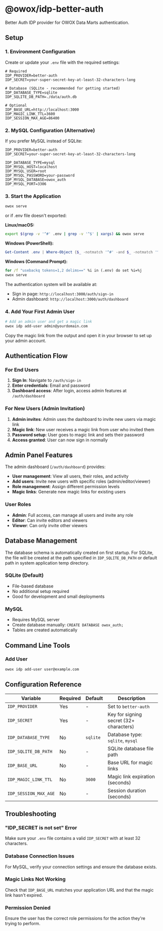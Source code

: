 # @owox/idp-better-auth

Better Auth IDP provider for OWOX Data Marts authentication.

## Setup

### 1. Environment Configuration

Create or update your `.env` file with the required settings:

```env
# Required
IDP_PROVIDER=better-auth
IDP_SECRET=your-super-secret-key-at-least-32-characters-long

# Database (SQLite - recommended for getting started)
IDP_DATABASE_TYPE=sqlite
IDP_SQLITE_DB_PATH=./data/auth.db

# Optional
IDP_BASE_URL=http://localhost:3000
IDP_MAGIC_LINK_TTL=3600
IDP_SESSION_MAX_AGE=86400
```

### 2. MySQL Configuration (Alternative)

If you prefer MySQL instead of SQLite:

```env
IDP_PROVIDER=better-auth
IDP_SECRET=your-super-secret-key-at-least-32-characters-long

IDP_DATABASE_TYPE=mysql
IDP_MYSQL_HOST=localhost
IDP_MYSQL_USER=root
IDP_MYSQL_PASSWORD=your-password
IDP_MYSQL_DATABASE=owox_auth
IDP_MYSQL_PORT=3306
```

### 3. Start the Application

```bash
owox serve
```

or if .env file doesn't exported:

**Linux/macOS:**

```bash
export $(grep -v '^#' .env | grep -v '^$' | xargs) && owox serve
```

**Windows (PowerShell):**

```powershell
Get-Content .env | Where-Object {$_ -notmatch '^#' -and $_ -notmatch '^$'} | ForEach-Object {$name, $value = $_.split('=', 2); Set-Variable -Name $name -Value $value}; owox serve
```

**Windows (Command Prompt):**

```cmd
for /f "usebackq tokens=1,2 delims==" %i in (.env) do set %i=%j
owox serve
```

The authentication system will be available at:

- Sign in page: `http://localhost:3000/auth/sign-in`
- Admin dashboard: `http://localhost:3000/auth/dashboard`

### 4. Add Your First Admin User

```bash
# Add an admin user and get a magic link
owox idp add-user admin@yourdomain.com
```

Copy the magic link from the output and open it in your browser to set up your admin account.

## Authentication Flow

### For End Users

1. **Sign In**: Navigate to `/auth/sign-in`
2. **Enter credentials**: Email and password
3. **Dashboard access**: After login, access admin features at `/auth/dashboard`

### For New Users (Admin Invitation)

1. **Admin invites**: Admin uses the dashboard to invite new users via magic link
2. **Magic link**: New user receives a magic link from user who invited them
3. **Password setup**: User goes to magic link and sets their password
4. **Access granted**: User can now sign in normally

## Admin Panel Features

The admin dashboard (`/auth/dashboard`) provides:

- **User management**: View all users, their roles, and activity
- **Add users**: Invite new users with specific roles (admin/editor/viewer)
- **Role management**: Assign different permission levels
- **Magic links**: Generate new magic links for existing users

### User Roles

- **Admin**: Full access, can manage all users and invite any role
- **Editor**: Can invite editors and viewers
- **Viewer**: Can only invite other viewers

## Database Management

The database schema is automatically created on first startup. For SQLite, the file will be created at the path specified in `IDP_SQLITE_DB_PATH` or default path in system application temp directory.

### SQLite (Default)

- File-based database
- No additional setup required
- Good for development and small deployments

### MySQL

- Requires MySQL server
- Create database manually: `CREATE DATABASE owox_auth;`
- Tables are created automatically

## Command Line Tools

### Add User

```bash
owox idp add-user user@example.com
```

## Configuration Reference

| Variable | Required | Default | Description |
|----------|----------|---------|-------------|
| `IDP_PROVIDER` | Yes | - | Set to `better-auth` |
| `IDP_SECRET` | Yes | - | Key for signing secret (32+ characters) |
| `IDP_DATABASE_TYPE` | No | `sqlite` | Database type: `sqlite`, `mysql` |
| `IDP_SQLITE_DB_PATH` | No | - | SQLite database file path |
| `IDP_BASE_URL` | No | - | Base URL for magic links |
| `IDP_MAGIC_LINK_TTL` | No | `3600` | Magic link expiration (seconds) |
| `IDP_SESSION_MAX_AGE` | No | - | Session duration (seconds) |

## Troubleshooting

### "IDP_SECRET is not set" Error

Make sure your `.env` file contains a valid `IDP_SECRET` with at least 32 characters.

### Database Connection Issues

For MySQL, verify your connection settings and ensure the database exists.

### Magic Links Not Working

Check that `IDP_BASE_URL` matches your application URL and that the magic link hasn't expired.

### Permission Denied

Ensure the user has the correct role permissions for the action they're trying to perform.
